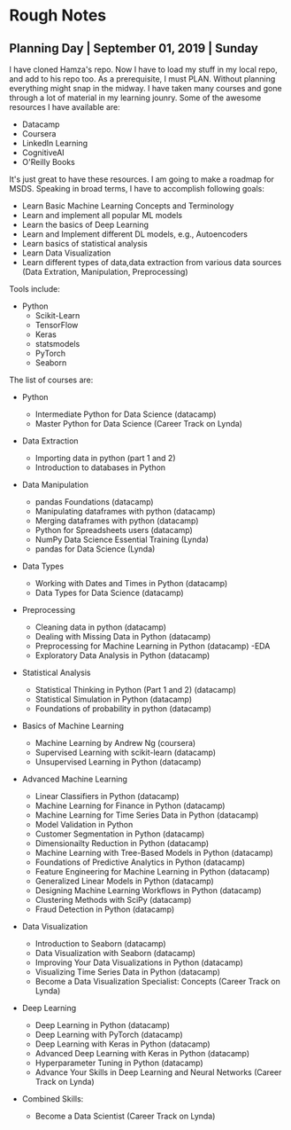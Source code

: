 # Rough Notes

## Planning Day | September 01, 2019 | Sunday

I have cloned Hamza's repo. Now I have to load my stuff in my local repo, and add to his repo too. As a prerequisite, I must PLAN. Without planning everything might snap in the midway. I have taken many courses and gone through a lot of material in my learning jounry. Some of the awesome resources I have available are:

- Datacamp
- Coursera
- LinkedIn Learning
- CognitiveAI
- O'Reilly Books

It's just great to have these resources. I am going to make a roadmap for MSDS. Speaking in broad terms, I have to accomplish following goals:

- Learn Basic Machine Learning Concepts and Terminology
- Learn and implement all popular ML models
- Learn the basics of Deep Learning
- Learn and Implement different DL models, e.g., Autoencoders
- Learn basics of statistical analysis
- Learn Data Visualization
- Learn different types of data,data extraction from various data sources (Data Extration, Manipulation, Preprocessing)


Tools include:
- Python
    - Scikit-Learn
    - TensorFlow
    - Keras
    - statsmodels
    - PyTorch
    - Seaborn


The list of courses are:

- Python 
    - Intermediate Python for Data Science (datacamp)
    - Master Python for Data Science (Career Track on Lynda)
    
- Data Extraction
    - Importing data in python (part 1 and 2)
    - Introduction to databases in Python

- Data Manipulation
    - pandas Foundations (datacamp)
    - Manipulating dataframes with python (datacamp)
    - Merging dataframes with python (datacamp)
    - Python for Spreadsheets users (datacamp)
    - NumPy Data Science Essential Training (Lynda)
    - pandas for Data Science (Lynda)

- Data Types
    - Working with Dates and Times in Python (datacamp)
    - Data Types for Data Science (datacamp)

-  Preprocessing
    - Cleaning data in python (datacamp)
    - Dealing with Missing Data in Python (datacamp)
    - Preprocessing for Machine Learning in
     Python (datacamp)
-EDA
    - Exploratory Data Analysis in Python (datacamp)

- Statistical Analysis
    - Statistical Thinking in Python (Part 1 and 2) (datacamp)
    - Statistical Simulation in Python (datacamp)
    - Foundations of probability in python (datacamp)

- Basics of Machine Learning
    - Machine Learning by Andrew Ng (coursera)
    - Supervised Learning with scikit-learn (datacamp)
    - Unsupervised Learning in Python (datacamp)

- Advanced Machine Learning
    - Linear Classifiers in Python (datacamp)
    - Machine Learning for Finance in Python (datacamp)
    - Machine Learning for Time Series Data in Python (datacamp)
    - Model Validation in Python
    - Customer Segmentation in Python (datacamp)
    - Dimensionailty Reduction in Python (datacamp)
    - Machine Learning with Tree-Based Models in Python (datacamp)
    - Foundations of Predictive Analytics in Python (datacamp)
    - Feature Engineering for Machine Learning in Python (datacamp)
    - Generalized Linear Models in Python (datacamp)
    - Designing Machine Learning Workflows in Python (datacamp)
    - Clustering Methods with SciPy (datacamp)
    - Fraud Detection in Python (datacamp)
    
- Data Visualization
    - Introduction to Seaborn (datacamp)
    - Data Visualization with Seaborn (datacamp)
    - Improving Your Data Visualizations in Python (datacamp)
    - Visualizing Time Series Data in Python (datacamp)
    - Become a Data Visualization Specialist: Concepts (Career Track on Lynda)

- Deep Learning
    - Deep Learning in Python (datacamp)
    - Deep Learning with PyTorch (datacamp)
    - Deep Learning with Keras in Python (datacamp)
    - Advanced Deep Learning with Keras in Python (datacamp)
    - Hyperparameter Tuning in Python (datacamp)
    - Advance Your Skills in Deep Learning and Neural Networks (Career Track on Lynda)

- Combined Skills:
    - Become a Data Scientist (Career Track on Lynda)

